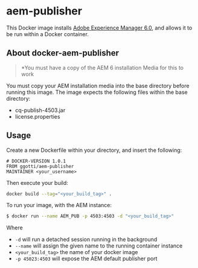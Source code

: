 # aem-publisher

This Docker image installs [Adobe Experience Manager 6.0](http://docs.adobe.com/docs/en/aem/6-0.html), and allows it
to be run within a Docker container.

## About docker-aem-publisher

> *You must have a copy of the AEM 6 installation Media for this to work

You must copy your AEM installation media into the base directory before
running this image. The image expects the following files within the base directory:
* cq-publish-4503.jar
* license.properties

## Usage
Create a new Dockerfile within your directory, and insert the following:

```
# DOCKER-VERSION 1.0.1
FROM ggotti/aem-publisher
MAINTAINER <your_username>
```

Then execute your build:
```bash
docker build --tag="<your_build_tag>" .
```

To run your image, with the AEM instance:
```bash
$ docker run --name AEM_PUB -p 4503:4503 -d "<your_build_tag>"
```
Where
* `-d` will run a detached session running in the background
* `--name` will assign the given name to the running container instance
* `<your_build_tag>` the name of your docker image
* `-p 45023:4503` will expose the AEM default publisher port
